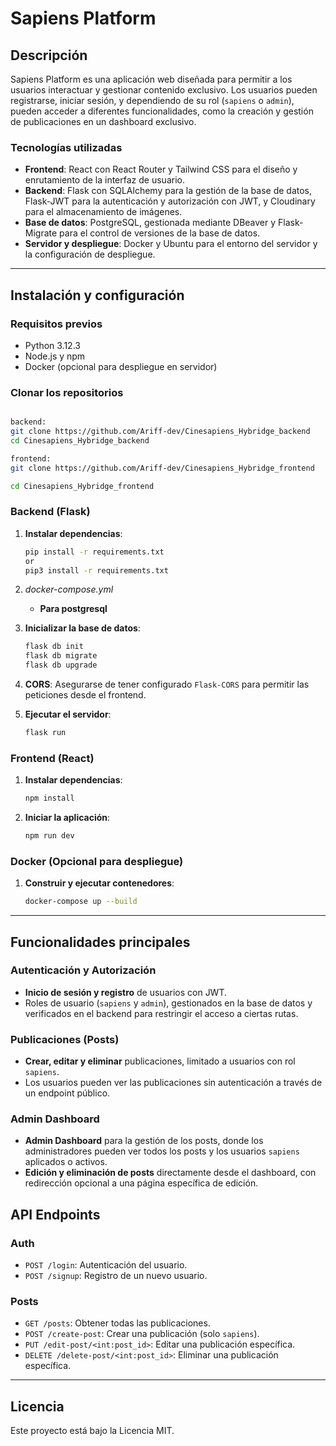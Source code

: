 
# Sapiens Platform

## Descripción
Sapiens Platform es una aplicación web diseñada para permitir a los usuarios interactuar y gestionar contenido exclusivo. Los usuarios pueden registrarse, iniciar sesión, y dependiendo de su rol (`sapiens` o `admin`), pueden acceder a diferentes funcionalidades, como la creación y gestión de publicaciones en un dashboard exclusivo.

### Tecnologías utilizadas
- **Frontend**: React con React Router y Tailwind CSS para el diseño y enrutamiento de la interfaz de usuario.
- **Backend**: Flask con SQLAlchemy para la gestión de la base de datos, Flask-JWT para la autenticación y autorización con JWT, y Cloudinary para el almacenamiento de imágenes.
- **Base de datos**: PostgreSQL, gestionada mediante DBeaver y Flask-Migrate para el control de versiones de la base de datos.
- **Servidor y despliegue**: Docker y Ubuntu para el entorno del servidor y la configuración de despliegue.

---

## Instalación y configuración

### Requisitos previos
- Python 3.12.3
- Node.js y npm
- Docker (opcional para despliegue en servidor)

### Clonar los repositorios
```bash

backend: 
git clone https://github.com/Ariff-dev/Cinesapiens_Hybridge_backend
cd Cinesapiens_Hybridge_backend

frontend:
git clone https://github.com/Ariff-dev/Cinesapiens_Hybridge_frontend

cd Cinesapiens_Hybridge_frontend

```

### Backend (Flask)

1. **Instalar dependencias**:
    ```bash
    pip install -r requirements.txt
    or
    pip3 install -r requirements.txt
    ```

2. *docker-compose.yml* 
   - **Para postgresql** 

3. **Inicializar la base de datos**:
    ```bash
    flask db init
    flask db migrate
    flask db upgrade
    ```

4. **CORS**: Asegurarse de tener configurado `Flask-CORS` para permitir las peticiones desde el frontend.

5. **Ejecutar el servidor**:
    ```bash
    flask run
    ```

### Frontend (React)

1. **Instalar dependencias**:
    ```bash
    npm install
    ```

2. **Iniciar la aplicación**:
    ```bash
    npm run dev
    ```

### Docker (Opcional para despliegue)

1. **Construir y ejecutar contenedores**:
    ```bash
    docker-compose up --build
    ```

---

## Funcionalidades principales

### Autenticación y Autorización
- **Inicio de sesión y registro** de usuarios con JWT.
- Roles de usuario (`sapiens` y `admin`), gestionados en la base de datos y verificados en el backend para restringir el acceso a ciertas rutas.

### Publicaciones (Posts)
- **Crear, editar y eliminar** publicaciones, limitado a usuarios con rol `sapiens`.
- Los usuarios pueden ver las publicaciones sin autenticación a través de un endpoint público.

### Admin Dashboard
- **Admin Dashboard** para la gestión de los posts, donde los administradores pueden ver todos los posts y los usuarios `sapiens` aplicados o activos.
- **Edición y eliminación de posts** directamente desde el dashboard, con redirección opcional a una página específica de edición.

## API Endpoints

### Auth
- `POST /login`: Autenticación del usuario.
- `POST /signup`: Registro de un nuevo usuario.

### Posts
- `GET /posts`: Obtener todas las publicaciones.
- `POST /create-post`: Crear una publicación (solo `sapiens`).
- `PUT /edit-post/<int:post_id>`: Editar una publicación específica.
- `DELETE /delete-post/<int:post_id>`: Eliminar una publicación específica.

---


## Licencia

Este proyecto está bajo la Licencia MIT.

